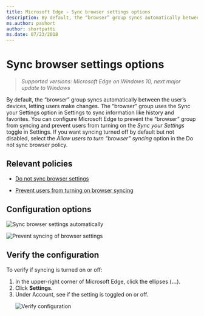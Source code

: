 ```yaml
---
title: Microsoft Edge - Sync browser settings options 
description: By default, the “browser” group syncs automatically between the user’s devices, letting users make changes.
ms.author: pashort
author: shortpatti
ms.date: 07/23/2018
---
```


# Sync browser settings options 
>*Supported versions: Microsoft Edge on Windows 10, next major update to Windows* 

By default, the “browser” group syncs automatically between the user’s devices, letting users make changes. The “browser” group uses the Sync your Settings option in Settings to sync information like history and favorites. You can configure Microsoft Edge to prevent the “browser” group from syncing and prevent users from turning on the _Sync your Settings_ toggle in Settings. If you want syncing turned off by default but not disabled, select the _Allow users to turn “browser” syncing_ option in the Do not sync browser policy. 


## Relevant policies
- [Do not sync browser settings](../available-policies.md#do-not-sync-browser-settings) 

- [Prevent users from turning on browser syncing](../new-policies.md#prevent-users-from-turning-on-browser-syncing) 


## Configuration options

![Sync browser settings automatically](../images/sync-browser-settings-automatically-sm.png)

![Prevent syncing of browser settings](../images/prevent-syncing-browser-settings-sm.png)


## Verify the configuration
To verify if syncing is turned on or off:
1. In the upper-right corner of Microsoft Edge, click the ellipses \(**...**\).
2. Click **Settings**.
3. Under Account, see if the setting is toggled on or off.<p>![Verify configuration](../images/sync-settings.PNG)